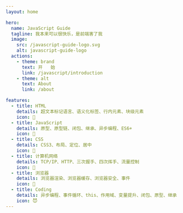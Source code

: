 ```yaml
---
layout: home

hero:
  name: JavaScript Guide
  tagline: 我本来可以很快乐，是前端害了我
  image:
    src: /javascript-guide-logo.svg
    alt: javascript-guide-logo
  actions:
    - theme: brand
      text: 开   始
      link: /javascript/introduction
    - theme: alt
      text: About
      link: /about

features:
  - title: HTML
    details: 超文本标记语言、语义化标签、行内元素、块级元素
    icon: 🥳
  - title: JavaScript
    details: 原型、原型链、闭包、继承、异步编程、ES6+
    icon: 🥸
  - title: CSS
    details: CSS3、布局、定位、居中
    icon: 👻
  - title: 计算机网络
    details: TCP/IP、HTTP、三次握手、四次挥手、流量控制
    icon: 💩
  - title: 浏览器
    details: 浏览器渲染、浏览器缓存、浏览器安全、事件
    icon: 🤖
  - title: Coding
    details: 异步编程、事件循环、this、作用域、变量提升、闭包、原型、继承
    icon: 😈
---
```

